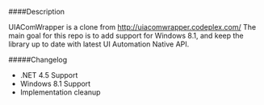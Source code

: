 

####Description

UIAComWrapper is a clone from http://uiacomwrapper.codeplex.com/ 
The main goal for this repo is to add support for Windows 8.1, and keep the library up to date with latest UI Automation Native API.


#####Changelog

- .NET 4.5 Support
- Windows 8.1 Support
- Implementation cleanup
